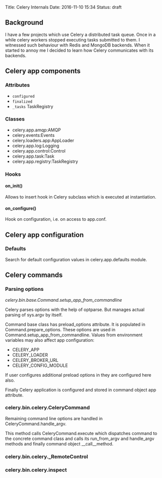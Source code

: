 Title: Celery Internals
Date: 2016-11-10 15:34
Status: draft

## Background
I have a few projects which use Celery a distributed task queue. Once in a while celery workers stopped executing tasks submitted to them. I witnessed such behaviour with Redis and MongoDB backends. When it started to annoy me I decided to learn how Celery communicates with its backends.

## Celery app components

### Attributes
* `configured`
* `finalized`
* `_tasks` TaskRegistry

### Classes
* celery.app.amqp:AMQP
* celery.events:Events
* celery.loaders.app:AppLoader
* celery.app.log:Logging
* celery.app.control:Control
* celery.app.task:Task
* celery.app.registry:TaskRegistry


### Hooks

#### on_init()
Allows to insert hook in Celery subclass which is executed at instantiation.

#### on_configure()
Hook on configuration, i.e. on access to app.conf.


## Celery app configuration

### Defaults
Search for default configuration values in celery.app.defaults module.


## Celery commands

### Parsing options

*celery.bin.base.Command.setup_app_from_commandline*

Celery parses options with the help of optparse. But manages actual parsing of sys.argv by itself. 

Command base class has preload_options attribute. It is populated in Command.prepare_options. These options are used in Command.setup_app_from_commandline. Values from environment variables may also affect app configuration:
- CELERY_APP
- CELERY_LOADER
- CELERY_BROKER_URL
- CELERY_CONFIG_MODULE

If user configures additional preload options in they are configured here also.

Finally Celery application is configured and stored in command object app attribute.

### celery.bin.celery.CeleryCommand

Remaining command line options are handled in CeleryCommand.handle_argv.

This method calls CeleryCommand.execute which dispatches command to the concrete command class and calls its run_from_argv and handle_argv methods and finally command object __call__method.

### celery.bin.celery._RemoteControl

### celery.bin.celery.inspect


